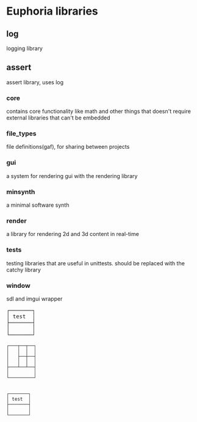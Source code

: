 # Euphoria libraries

## log
logging library

## assert
assert library, uses log

### core
contains core functionality like math and other things that doesn't require external libraries that can't be embedded

### file_types
file definitions(gaf), for sharing between projects

### gui
a system for rendering gui with the rendering library

### minsynth
a minimal software synth

### render
a library for rendering 2d and 3d content in real-time

### tests
testing libraries that are useful in unittests. should be replaced with the catchy library

### window
sdl and imgui wrapper

<pre>
┌───────┐
│ test  │
├───────┤
│       │
└───────┘
</pre>


```
┌───┬──┬──┐
│   │  │  │
│   ├──┼──┤
│   │  │  │
├───┴──┴──┤
│         │
└─────────┘


┌───────┐
│ test  │
├───────┤
│       │
└───────┘

```
